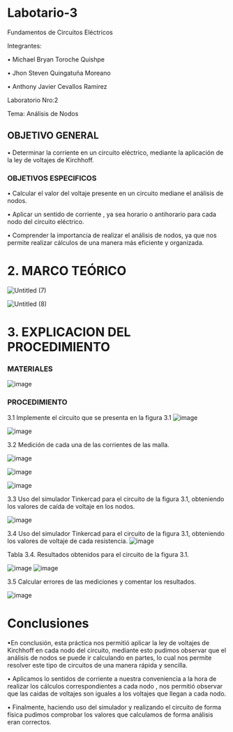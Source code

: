# Labotario-3
Fundamentos de Circuitos Eléctricos

Integrantes:

• Michael Bryan Toroche Quishpe

• Jhon Steven Quingatuña Moreano

• Anthony Javier Cevallos Ramirez

Laboratorio Nro:2

Tema: Análisis de Nodos

## OBJETIVO GENERAL

•	Determinar la corriente en un circuito eléctrico, mediante la aplicación de la ley de voltajes de Kirchhoff.


### OBJETIVOS ESPECIFICOS

• Calcular el valor del voltaje  presente en un circuito mediane el análisis de nodos.

• Aplicar un sentido de corriente , ya sea horario o antihorario para cada nodo del circuito eléctrico.

• Comprender la importancia de realizar el análisis de nodos, ya que nos permite realizar cálculos de una manera más eficiente y organizada.
#
# 2. MARCO TEÓRICO
![Untitled (7)](https://user-images.githubusercontent.com/116761073/206578468-ba588d18-833e-4130-a92e-81c2a8fa83f2.jpg)

![Untitled (8)](https://user-images.githubusercontent.com/116761073/206578546-281a3d21-eb6e-408a-8215-636562e1a449.jpg)

# 3. EXPLICACION DEL PROCEDIMIENTO 
### MATERIALES

![image](https://user-images.githubusercontent.com/116775893/206587869-7e55f889-e3af-40cd-9638-ea8d5b1acc6f.png)

### PROCEDIMIENTO

3.1 Implemente el circuito que se presenta en la figura 3.1
![image](https://user-images.githubusercontent.com/116775893/206591697-01e63b49-1f28-4836-8c75-e3a0eabdc38c.png)

![image](https://user-images.githubusercontent.com/116775893/206591721-07566b06-0dff-46b4-8aab-fa1b2be12975.png)

3.2 Medición de cada una de las corrientes de las malla.

![image](https://user-images.githubusercontent.com/116775893/206591741-3959301e-1dbf-44ff-848b-2a0a0d2a439b.png)

![image](https://user-images.githubusercontent.com/116775893/206591768-daed21b0-23d2-46fe-9372-7e00b83ab95a.png)

![image](https://user-images.githubusercontent.com/116775893/206591787-cfddadd3-f7bf-4540-b93b-735268d05cfb.png)


3.3 Uso del simulador Tinkercad para el circuito de la figura 3.1, obteniendo los valores de caída de voltaje en los nodos.

![image](https://user-images.githubusercontent.com/116775893/206591817-6432d2f5-510f-4787-bc99-2d58d034d1bd.png)

3.4 Uso del simulador Tinkercad para el circuito de la figura 3.1, obteniendo los valores de voltaje de cada resistencia.
![image](https://user-images.githubusercontent.com/116775893/206591877-b4748599-182b-4bcf-8804-a5ea365dde30.png)

Tabla 3.4. Resultados obtenidos para el circuito de la figura 3.1.

![image](https://user-images.githubusercontent.com/116775893/206591923-6a9c4d02-371e-4bcc-95ab-7f6a8c85568e.png)
![image](https://user-images.githubusercontent.com/116775893/206591938-b8ce21aa-1bf5-4750-8424-55a1f25213dc.png)


3.5 Calcular errores de las mediciones y comentar los resultados.

![image](https://user-images.githubusercontent.com/116775893/206591958-fd411bae-9324-4b1b-b870-bbba81f3c41a.png)


# Conclusiones

•En conclusión, esta práctica nos permitió aplicar la ley de voltajes de Kirchhoff en cada nodo del circuito, mediante esto pudimos observar que el análisis de nodos se puede ir calculando en partes, lo cual nos permite resolver este tipo de circuitos de una manera rápida y sencilla.

• Aplicamos lo sentidos de corriente a nuestra conveniencia a la hora de realizar los cálculos correspondientes a cada nodo , nos permitió observar que las caidas de voltajes son iguales a los voltajes que llegan a cada nodo.

• Finalmente, haciendo uso del simulador y realizando el circuito de forma física pudimos comprobar los valores que calculamos de forma análisis eran correctos.
